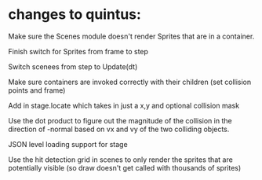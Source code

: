 
# changes to quintus:

Make sure the Scenes module doesn't render Sprites that are in a container.

Finish switch for Sprites from frame to step

Switch scenees from step to Update(dt)

Make sure containers are invoked correctly with their children (set collision points and frame)

Add in stage.locate which takes in just a x,y and optional collision mask

Use the dot product to figure out the magnitude of the collision in the direction of -normal based on vx and vy of the two colliding objects.

JSON level loading support for stage

Use the hit detection grid in scenes to only render the sprites that are potentially visible (so draw doesn't get called with thousands of sprites)


